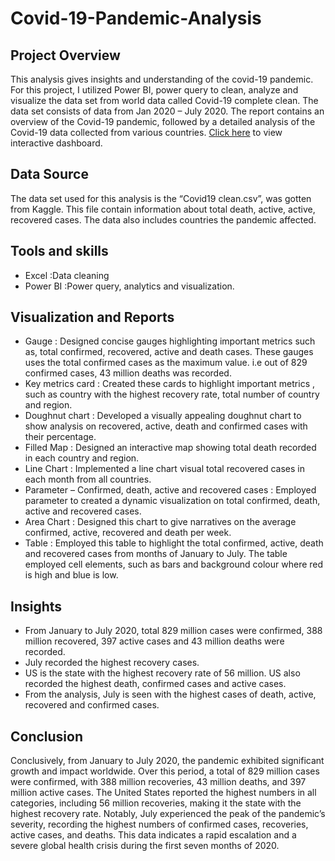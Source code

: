 # Covid-19-Pandemic-Analysis
## Project Overview

This analysis gives insights and understanding of the covid-19 pandemic. For this project, I utilized Power BI, power query to clean, analyze and visualize the data set from world data called Covid-19 complete clean. The data set consists of data from Jan 2020 – July 2020. The report contains an overview of the Covid-19 pandemic, followed by a detailed analysis of the Covid-19 data collected from various countries. [Click here](https://app.powerbi.com/view?r=eyJrIjoiYTQ3YjVmY2MtOTY5NC00OTFjLWJiZTAtOTU5MTJkMmNmZTViIiwidCI6ImRmODY3OWNkLWE4MGUtNDVkOC05OWFjLWM4M2VkN2ZmOTVhMCJ9) to view interactive dashboard.

## Data Source

The data set used for this analysis is the “Covid19 clean.csv”, was gotten from Kaggle. This file contain information about total death, active, active, recovered cases. The data also includes countries the pandemic affected.

## Tools and skills

- Excel :Data cleaning
- Power BI  :Power query, analytics and visualization.

## Visualization and Reports

- Gauge : Designed concise gauges highlighting important metrics such as, total confirmed, recovered, active and death cases. These gauges uses the total confirmed cases as the maximum value. i.e out of 829 confirmed cases, 43 million deaths was recorded.
- Key metrics card : Created these cards to highlight important metrics , such as country with the highest recovery rate, total number of country and region.
- Doughnut chart : Developed a visually appealing doughnut chart to show analysis on recovered, active, death and confirmed cases with their percentage.
- Filled Map : Designed an interactive map showing total death recorded in each country and region.
- Line Chart : Implemented a line chart visual total recovered cases in each month from all countries.
- Parameter – Confirmed, death, active and recovered cases : Employed parameter to created a dynamic  visualization on total confirmed, death, active and recovered cases.
- Area Chart : Designed this chart to give narratives on the average confirmed, active, recovered and death per week.
- Table : Employed this table to highlight the total confirmed, active, death and recovered cases from months of January to July. The table employed cell elements, such as bars and background colour where red is high and blue is low.

## Insights

- From January to July 2020, total 829 million cases were confirmed, 388 million recovered, 397 active cases and 43 million deaths were recorded.
- July recorded the highest recovery cases.
- US is the state with the highest recovery rate of 56 million. US also recorded the highest death, confirmed cases and active cases.
- From the analysis, July is seen with the highest cases of death, active, recovered and confirmed cases.

## Conclusion

Conclusively, from January to July 2020, the pandemic exhibited significant growth and impact worldwide. Over this period, a total of 829 million cases were confirmed, with 388 million recoveries, 43 million deaths, and 397 million active cases. The United States reported the highest numbers in all categories, including 56 million recoveries, making it the state with the highest recovery rate. Notably, July experienced the peak of the pandemic’s severity, recording the highest numbers of confirmed cases, recoveries, active cases, and deaths. This data indicates a rapid escalation and a severe global health crisis during the first seven months of 2020.
